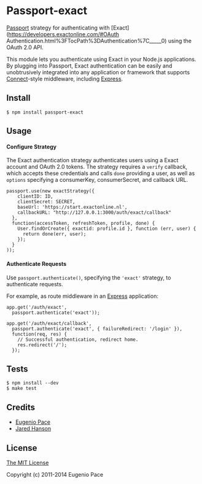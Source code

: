 # Passport-exact

[Passport](https://github.com/jaredhanson/passport) strategy for authenticating
with [Exact](https://developers.exactonline.com/#OAuth Authentication.html%3FTocPath%3DAuthentication%7C_____0) using the OAuth 2.0 API.

This module lets you authenticate using Exact in your Node.js applications.
By plugging into Passport, Exact authentication can be easily and
unobtrusively integrated into any application or framework that supports
[Connect](http://www.senchalabs.org/connect/)-style middleware, including
[Express](http://expressjs.com/).

## Install

    $ npm install passport-exact

## Usage

#### Configure Strategy

The Exact authentication strategy authenticates users using a Exact account and OAuth 2.0 tokens. The strategy requires a `verify` callback, which accepts
these credentials and calls `done` providing a user, as well as `options`
specifying a consumerKey, consumerSecret, and callback URL.

    passport.use(new exactStrategy({
        clientID: ID,
        clientSecret: SECRET,
        baseUrl: 'https://start.exactonline.nl',
        callbackURL: "http://127.0.0.1:3000/auth/exact/callback"
      },
      function(accessToken, refreshToken, profile, done) {
        User.findOrCreate({ exactid: profile.id }, function (err, user) {
          return done(err, user);
        });
      }
    ));

#### Authenticate Requests

Use `passport.authenticate()`, specifying the `'exact'` strategy, to authenticate requests.

For example, as route middleware in an [Express](http://expressjs.com/)
application:

    app.get('/auth/exact',
      passport.authenticate('exact'));

    app.get('/auth/exact/callback', 
      passport.authenticate('exact', { failureRedirect: '/login' }),
      function(req, res) {
        // Successful authentication, redirect home.
        res.redirect('/');
      });

## Tests

    $ npm install --dev
    $ make test

## Credits

  - [Eugenio Pace](http://github.com/eugeniop)
  - [Jared Hanson](http://github.com/jaredhanson)

## License

[The MIT License](http://opensource.org/licenses/MIT)

Copyright (c) 2011-2014 Eugenio Pace